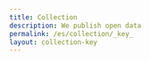 ```yaml
---
title: Collection
description: We publish open data
permalink: /es/collection/_key_
layout: collection-key
---
```

